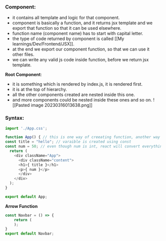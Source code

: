 
### Component:
- it contains all template and logic for that component.
- component is basically a function, and it returns  jsx template and we export that function so that it can be used elsewhere.
- function name (component  name) has to start with capital letter.
- the type of code returned by component is called [[My learnings/Dev/Frontend/JSX]].
- at the end we export our component function, so that we can use it other files.
- we can write any valid js code inside function, before we return jsx template.

**Root Component**:
- it is something which is rendered by index.js, it is rendered first.
- it is at the top of hierarchy.
- all the other components created are nested inside this one.
- and more components could be nested inside these ones and so on.
![[Pasted image 20230316013638.png]]

### Syntax:
```javascript
import './App.css';

function App() { // this is one way of creeating function, another way is arrow function
const title = "hello"; // varaible is created using const
const num = 50; // even though num is int, react will convert everything to string before output to browser, even an array, BUT boolean and objects cannot be output.
  return (
    <div className="App">
      <div className="content">
      <h1>{ title }</h1>
      <p>{ num }</p>
      </div>
    </div>
  );
}

export default App;
```
**Arrow Function**
```javascript
const Navbar = () => {
    return (
    );
}
export default Navbar;
```

